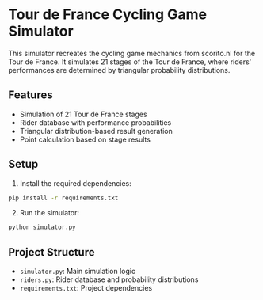 # Tour de France Cycling Game Simulator

This simulator recreates the cycling game mechanics from scorito.nl for the Tour de France. It simulates 21 stages of the Tour de France, where riders' performances are determined by triangular probability distributions.

## Features
- Simulation of 21 Tour de France stages
- Rider database with performance probabilities
- Triangular distribution-based result generation
- Point calculation based on stage results

## Setup
1. Install the required dependencies:
```bash
pip install -r requirements.txt
```

2. Run the simulator:
```bash
python simulator.py
```

## Project Structure
- `simulator.py`: Main simulation logic
- `riders.py`: Rider database and probability distributions
- `requirements.txt`: Project dependencies 